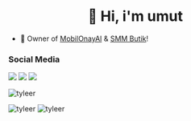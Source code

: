 <h1 align="center">👋 Hi, i'm umut</h1>

- 👑 Owner of [MobilOnayAl](https://www.mobilonayal.com.tr/) & [SMM Butik](https://smmbutik.com)!

<h3>Social Media</h3>
<p align="left">
  <a href="https://discord.com/users/423918142385815552" target"blank_"><img src="https://img.shields.io/badge/discord%20-7289DA.svg?&style=for-the-badge&logo=discord&logoColor=white"></a> 
  <a href="https://open.spotify.com/user/cekspct97yqydmcqd50q1l7uk?si=a0d2686b820344f8" target"blank_"><img src="https://img.shields.io/badge/Spotify%20-1ed760.svg?&style=for-the-badge&logo=spotify&logoColor=white"></a>
   <a href="https://instagram.com/umuttd3v" target"blank_"><img src="https://img.shields.io/badge/INSTAGRAM%20-DC3175.svg?&style=for-the-badge&logo=instagram&logoColor=white"></a></p>
<p align="left"> <img src="https://komarev.com/ghpvc/?username=tyleer&label=Profile%20views&color=a36fe2&style=plastic" alt="tyleer" />
<p>
<img src="https://github-readme-stats.vercel.app/api?username=tyleer&show_icons=true&theme=dracula&locale=tr" alt="tyleer" />
<img src="https://github-readme-stats.vercel.app/api/top-langs?username=tyleer&show_icons=true&theme=dracula&locale=en&layout=compact" alt="tyleer" />
</p>
